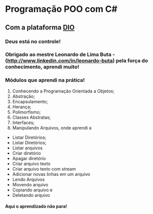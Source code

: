 # Programação POO com C#
## Com a plataforma [DIO](https://digitalinnovation.one)
### Deus está no controle!
### Obrigado ao mestre Leonardo de Lima Buta - (http://www.linkedin.com/in/leonardo-buta) pela força do conhecimento, aprendi muito!

### Módulos que aprendi na prática!
1. Conhecendo a Programação Orientada a Objetos;
2. Abstração;
3. Encapsulamento;
4. Herança;
5. Polimorfismo;
6. Classes Abstratas;
7. Interfaces;
8. Manipulando Arquivos, onde aprendi a 
- Listar Diretórios;
- Listar Diretórios;
- Listar arquivos
- Criar diretório
- Apagar diretório
- Criar arquivo texto
- Criar arquivo texto com stream
- Adicionar novas linhas em um arquivo
- Lendo Arquivos
- Movendo arquivo
- Copiando arquivo e
- Deletando arquivo

#### Aqui o aprendizado não para!
